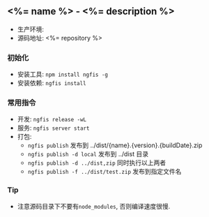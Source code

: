 ## <%= name %> - <%= description %>

  - 生产环境: 
  - 源码地址: <%= repository %>

### 初始化
  - 安装工具: `npm install ngfis -g`
  - 安装依赖: `ngfis install`

### 常用指令
  - 开发: `ngfis release -wL`
  - 服务: `ngfis server start`
  - 打包:
    - `ngfis publish` 发布到 ../dist/{name}.{version}.{buildDate}.zip
    - `ngfis publish -d local` 发布到 ../dist 目录
    - `ngfis publish -d ../dist,zip` 同时执行以上两者
    - `ngfis publish -f ../dist/test.zip` 发布到指定文件名

### Tip
  - 注意源码目录下不要有`node_modules`, 否则编译速度很慢.